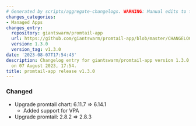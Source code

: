 ```yaml
---
# Generated by scripts/aggregate-changelogs. WARNING: Manual edits to this files will be overwritten.
changes_categories:
- Managed Apps
changes_entry:
  repository: giantswarm/promtail-app
  url: https://github.com/giantswarm/promtail-app/blob/master/CHANGELOG.md#130---2023-08-07
  version: 1.3.0
  version_tag: v1.3.0
date: '2023-08-07T17:54:43'
description: Changelog entry for giantswarm/promtail-app version 1.3.0, published
  on 07 August 2023, 17:54.
title: promtail-app release v1.3.0
---
```


### Changed
- Upgrade promtail chart: 6.11.7 => 6.14.1
    - Added support for VPA
- Upgrade promtail: 2.8.2 => 2.8.3
